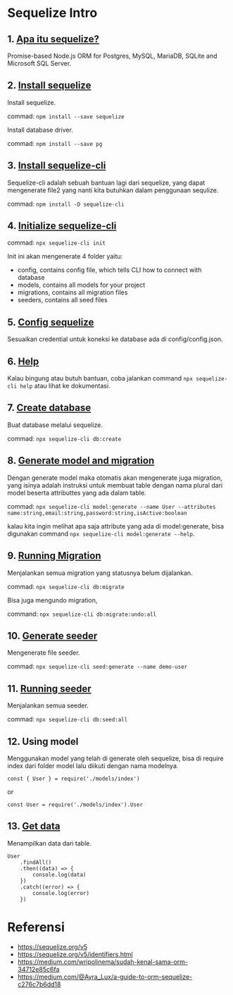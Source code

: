 # Sequelize Intro

## 1. [Apa itu sequelize?](https://sequelize.org/v5/)

Promise-based Node.js ORM for Postgres, MySQL, MariaDB, SQLite and Microsoft SQL Server.

## 2. [Install sequelize](https://sequelize.org/v5/manual/getting-started.html)
Install sequelize.

commad: `npm install --save sequelize`

Install database driver. 

commad: `npm install --save pg`

## 3. [Install sequelize-cli](https://sequelize.org/master/manual/migrations.html)
Sequelize-cli adalah sebuah bantuan lagi dari sequelize, yang dapat mengenerate file2 yang nanti kita butuhkan dalam penggunaan sequlize.

commad: `npm install -D sequelize-cli`


## 4. [Initialize sequelize-cli](https://sequelize.org/v5/manual/migrations.html#installing-cli)
commad: `npx sequelize-cli init`

Init ini akan mengenerate 4 folder yaitu:

- config, contains config file, which tells CLI how to connect with database
- models, contains all models for your project
- migrations, contains all migration files
- seeders, contains all seed files

## 5. [Config sequelize](https://sequelize.org/v5/manual/migrations.html#installing-cli)
Sesuaikan credential untuk koneksi ke database ada di config/config.json.

## 6. [Help](https://sequelize.org/v5/manual/migrations.html#installing-cli)
Kalau bingung atau butuh bantuan, coba jalankan command `npx sequelize-cli help` atau lihat ke dokumentasi.

## 7. [Create database](https://sequelize.org/master/manual/migrations.html)
Buat database melalui sequelize.

commad: `npx sequelize-cli db:create`

## 8. [Generate model and migration](https://sequelize.org/v5/manual/migrations.html#creating-first-model--and-migration-)
Dengan generate model maka otomatis akan mengenerate juga migration, yang isinya adalah instruksi untuk membuat table dengan nama plural dari model beserta attributtes yang ada dalam table.

commad: `npx sequelize-cli model:generate --name User --attributes name:string,email:string,password:string,isActive:boolean`

kalau kita ingin melihat apa saja attribute yang ada di model:generate, bisa digunakan command `npx sequelize-cli model:generate --help`.  

## 9. [Running Migration](https://sequelize.org/v5/manual/migrations.html#running-migrations)
Menjalankan semua migration yang statusnya belum dijalankan.

commad: `npx sequelize-cli db:migrate`

Bisa juga mengundo migration,

command: `npx sequelize-cli db:migrate:undo:all`

## 10. [Generate seeder](https://sequelize.org/v5/manual/migrations.html#creating-first-seed)
Mengenerate file seeder.

commad: `npx sequelize-cli seed:generate --name demo-user`

## 11. [Running seeder](https://sequelize.org/v5/manual/migrations.html#running-seeds)
Menjalankan semua seeder.

commad: `npx sequelize-cli db:seed:all`

## 12. Using model
Menggunakan model yang telah di generate oleh sequelize, bisa di require index dari folder model lalu diikuti dengan nama modelnya. 

```
const { User } = require('./models/index') 
```
or
```
const User = require('./models/index').User
```

## 13. [Get data](https://sequelize.org/v5/manual/querying.html) 
Menampilkan data dari table.
```
User
    .findAll()
    .then((data) => {
        console.log(data)
    })
    .catch((error) => {
        console.log(error)
    })
```


# Referensi 
- https://sequelize.org/v5
- https://sequelize.org/v5/identifiers.html
- https://medium.com/wripolinema/sudah-kenal-sama-orm-34712e85c6fa
- https://medium.com/@Ayra_Lux/a-guide-to-orm-sequelize-c276c7b6dd18